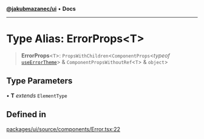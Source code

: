 [**@jakubmazanec/ui**](../README.md) • **Docs**

---

# Type Alias: ErrorProps\<T\>

> **ErrorProps**\<`T`\>: `PropsWithChildren`\<`ComponentProps`\<_typeof_
> [`useErrorTheme`](../functions/useErrorTheme.md)\> & `ComponentPropsWithoutRef`\<`T`\> &
> `object`\>

## Type Parameters

• **T** _extends_ `ElementType`

## Defined in

[packages/ui/source/components/Error.tsx:22](https://github.com/jakubmazanec/tools/blob/1c4f0471e4ca7ee64c14124101a8ac795175e9bf/packages/ui/source/components/Error.tsx#L22)
